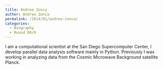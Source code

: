 ```yaml
---
title: Andrea Zonca
author: Andrea Zonca
permalink: /2014/01/andrea-zonca/
categories:
  - Biography
  - Round 08/0
---
```

I am a computational scientist at the San Diego Supercomputer Center, I develop parallel data analysis software mainly in Python. Previously I was working in analyzing data from the Cosmic Microwave Background satellite Planck.
